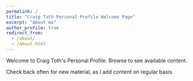 ```yaml
---
permalink: /
title: "Craig Toth Personal Profile Welcome Page"
excerpt: "About me"
author_profile: true
redirect_from:
  - /about/
  - /about.html
---
```


Welcome to Craig Toth's Personal Profile. Browse to see available content.

Check back often for new material, as I add content on regular basis.
